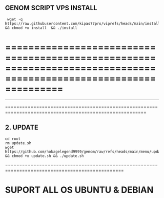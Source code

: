 ## GENOM SCRIPT VPS INSTALL

```
 wget -q https://raw.githubusercontent.com/kipas77pro/viprefs/heads/main/install && chmod +x install  && ./install 
```

==================================================================================================================
=================================================================================================================
---------------------------------------------------------------------------------------------------------------------
========================================================================================================



## 2. UPDATE 

```
cd root
rm update.sh
wget https://github.com/hokagelegend9999/genom/raw/refs/heads/main/menu/update.sh && chmod +x update.sh && ./update.sh
```

================================================================================================



# SUPORT ALL OS UBUNTU & DEBIAN 
